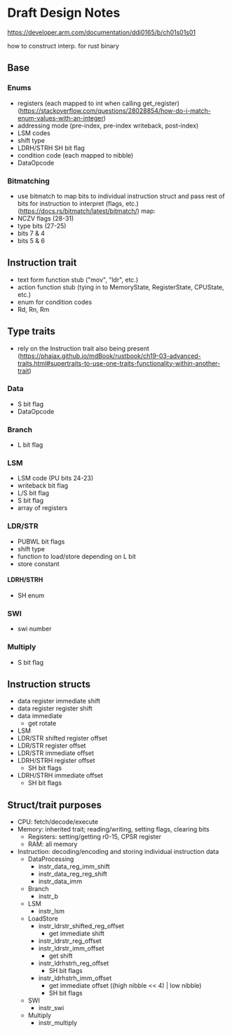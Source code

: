 # Draft Design Notes

https://developer.arm.com/documentation/ddi0165/b/ch01s01s01

how to construct interp. for rust binary

## Base

### Enums
- registers (each mapped to int when calling get_register) (https://stackoverflow.com/questions/28028854/how-do-i-match-enum-values-with-an-integer)
- addressing mode (pre-index, pre-index writeback, post-index)
- LSM codes
- shift type
- LDRH/STRH SH bit flag
- condition code (each mapped to nibble)
- DataOpcode

### Bitmatching
- use bitmatch to map bits to individual instruction struct and pass rest of bits for instruction to interpret (flags, etc.) (https://docs.rs/bitmatch/latest/bitmatch/)
map: 
- NCZV flags (28-31)
- type bits (27-25)
- bits 7 & 4
- bits 5 & 6

## Instruction trait
- text form function stub ("mov", "ldr", etc.)
- action function stub (tying in to MemoryState, RegisterState, CPUState, etc.)
- enum for condition codes
- Rd, Rn, Rm

## Type traits

- rely on the Instruction trait also being present (https://phaiax.github.io/mdBook/rustbook/ch19-03-advanced-traits.html#supertraits-to-use-one-traits-functionality-within-another-trait)

### Data
- S bit flag
- DataOpcode

### Branch
- L bit flag

### LSM
- LSM code (PU bits 24-23)
- writeback bit flag
- L/S bit flag
- S bit flag
- array of registers

### LDR/STR
- PUBWL bit flags
- shift type
- function to load/store depending on L bit
- store constant

#### LDRH/STRH
- SH enum

### SWI
- swi number

### Multiply
- S bit flag

## Instruction structs

- data register immediate shift
- data register register shift
- data immediate
  - get rotate
- LSM
- LDR/STR shifted register offset
- LDR/STR register offset
- LDR/STR immediate offset
- LDRH/STRH register offset
  - SH bit flags
- LDRH/STRH immediate offset
  - SH bit flags

## Struct/trait purposes

- CPU: fetch/decode/execute
- Memory: inherited trait; reading/writing, setting flags, clearing bits
  - Registers: setting/getting r0-15, CPSR register
  - RAM: all memory
- Instruction: decoding/encoding and storing individual instruction data
  - DataProcessing
    - instr_data_reg_imm_shift
    - instr_data_reg_reg_shift
    - instr_data_imm
  - Branch
    - instr_b
  - LSM
    - instr_lsm
  - LoadStore
    - instr_ldrstr_shifted_reg_offset
      - get immediate shift
    - instr_ldrstr_reg_offset
    - instr_ldrstr_imm_offset
      - get shift
    - instr_ldrhstrh_reg_offset
      - SH bit flags
    - instr_ldrhstrh_imm_offset
      - get immediate offset ((high nibble << 4) | low nibble)
      - SH bit flags
  - SWI
    - instr_swi
  - Multiply
    - instr_multiply